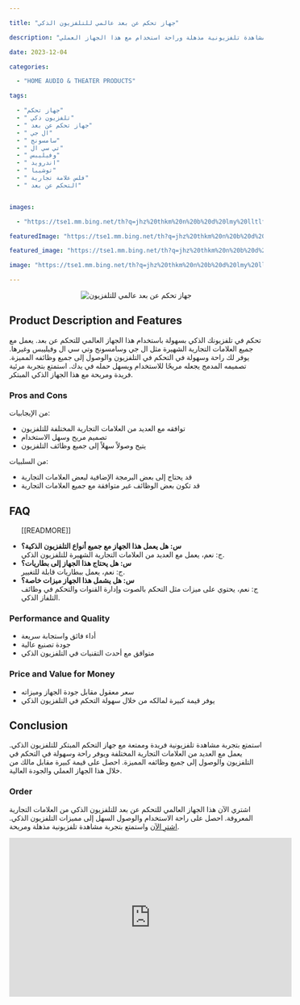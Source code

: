 ---
title: "جهاز تحكم عن بعد عالمي للتلفزيون الذكي"
description: "تحكم في التلفزيون بشكل ذكي وبسهولة باستخدام هذا الجهاز العالمي للتحكم عن بعد. يعمل مع علامات تجارية مختلفة مثل ال جي وسامسونج وتي سي ال وفيليبس وغيرها من العلامات التجارية المشهورة. استمتع بتجربة مشاهدة تلفزيونية مذهلة وراحة استخدام مع هذا الجهاز العملي."
date: 2023-12-04
categories:
  - "HOME AUDIO & THEATER PRODUCTS"
tags:
  - "جهاز تحكم"
  - " تلفزيون ذكي"
  - " جهاز تحكم عن بعد"
  - " ال جي"
  - " سامسونج"
  - " تي سي ال"
  - " وفيليبس"
  - " اندرويد"
  - " توشيبا"
  - " فلس علامة تجارية"
  - " التحكم عن بعد"

images:
  - "https://tse1.mm.bing.net/th?q=jhz%20thkm%20n%20b%20d%20lmy%20lltlfzywn%20ldhky%20l%20jy%20wsmswnj%20wty%20sy%20l%20wfylybs%20wfyzyw%20wshrb%20wswny%20wbnswnyk%20wsnyw%20wnsyjny%20wtwshyb%20wgyrh%20mn%20l%20lmt%20ltjry%20kode%20asin%20b0b4r9y8s2%20tag%20indrajaya%2020"
featuredImage: "https://tse1.mm.bing.net/th?q=jhz%20thkm%20n%20b%20d%20lmy%20lltlfzywn%20ldhky%20l%20jy%20wsmswnj%20wty%20sy%20l%20wfylybs%20wfyzyw%20wshrb%20wswny%20wbnswnyk%20wsnyw%20wnsyjny%20wtwshyb%20wgyrh%20mn%20l%20lmt%20ltjry%20kode%20asin%20b0b4r9y8s2%20tag%20indrajaya%2020"
featured_image: "https://tse1.mm.bing.net/th?q=jhz%20thkm%20n%20b%20d%20lmy%20lltlfzywn%20ldhky%20l%20jy%20wsmswnj%20wty%20sy%20l%20wfylybs%20wfyzyw%20wshrb%20wswny%20wbnswnyk%20wsnyw%20wnsyjny%20wtwshyb%20wgyrh%20mn%20l%20lmt%20ltjry%20kode%20asin%20b0b4r9y8s2%20tag%20indrajaya%2020"
image: "https://tse1.mm.bing.net/th?q=jhz%20thkm%20n%20b%20d%20lmy%20lltlfzywn%20ldhky%20l%20jy%20wsmswnj%20wty%20sy%20l%20wfylybs%20wfyzyw%20wshrb%20wswny%20wbnswnyk%20wsnyw%20wnsyjny%20wtwshyb%20wgyrh%20mn%20l%20lmt%20ltjry%20kode%20asin%20b0b4r9y8s2%20tag%20indrajaya%2020"
---

<center><p><img alt="جهاز تحكم عن بعد عالمي للتلفزيون" src="https://tse1.mm.bing.net/th?q=image جهاز تحكم عن بعد عالمي للتلفزيون الذكي ال جي وسامسونج وتي سي ال وفيليبس وفيزيو وشارب وسوني وباناسونيك وسانيو وانسيجنيا وتوشيبا وغيرها من العلامات التجارية (KODE ASIN=B0B4R9Y8S2, TAG=indrajaya-20)"/></p></center>

<h2>Product Description and Features</h2>

<p>تحكم في تلفزيونك الذكي بسهولة باستخدام هذا الجهاز العالمي للتحكم عن بعد. يعمل مع جميع العلامات التجارية الشهيرة مثل ال جي وسامسونج وتي سي ال وفيليبس وغيرها. يوفر لك راحة وسهولة في التحكم في التلفزيون والوصول إلى جميع وظائفه المميزة. تصميمه المدمج يجعله مريحًا للاستخدام ويسهل حمله في يدك. استمتع بتجربة مرئية فريدة ومريحة مع هذا الجهاز الذكي المبتكر.</p>

<h3>Pros and Cons</h3>

<p>من الإيجابيات:</p>

<ul>

<li>توافقه مع العديد من العلامات التجارية المختلفة للتلفزيون</li>

<li>تصميم مريح وسهل الاستخدام</li>

<li>يتيح وصولاً سهلاً إلى جميع وظائف التلفزيون</li>

</ul>

<p>من السلبيات:</p>

<ul>

<li>قد يحتاج إلى بعض البرمجة الإضافية لبعض العلامات التجارية</li>

<li>قد تكون بعض الوظائف غير متوافقة مع جميع العلامات التجارية</li>

</ul>

<h2>FAQ</h2>

<ul>

 [[READMORE]] 



<li><strong>س: هل يعمل هذا الجهاز مع جميع أنواع التلفزيون الذكية؟</strong><br/>ج: نعم، يعمل مع العديد من العلامات التجارية الشهيرة للتلفزيون الذكي.</li>

<li><strong>س: هل يحتاج هذا الجهاز إلى بطاريات؟</strong><br/>ج: نعم، يعمل ببطاريات قابلة للتغيير.</li>

<li><strong>س: هل يشمل هذا الجهاز ميزات خاصة؟</strong><br/>ج: نعم، يحتوي على ميزات مثل التحكم بالصوت وإدارة القنوات والتحكم في وظائف التلفاز الذكي.</li>

</ul>

<h3>Performance and Quality</h3>

<ul>

<li>أداء فائق واستجابة سريعة</li>

<li>جودة تصنيع عالية</li>

<li>متوافق مع أحدث التقنيات في التلفزيون الذكي</li>

</ul>

<h3>Price and Value for Money</h3>

<ul>

<li>سعر معقول مقابل جودة الجهاز وميزاته</li>

<li>يوفر قيمة كبيرة لمالكه من خلال سهولة التحكم في التلفزيون الذكي</li>

</ul>

<h2>Conclusion</h2>

<p>استمتع بتجربة مشاهدة تلفزيونية فريدة وممتعة مع جهاز التحكم المبتكر للتلفزيون الذكي. يعمل مع العديد من العلامات التجارية المختلفة ويوفر راحة وسهولة في التحكم في التلفزيون والوصول إلى جميع وظائفه المميزة. احصل على قيمة كبيرة مقابل مالك من خلال هذا الجهاز العملي والجودة العالية.</p>

<h3>Order</h3>

<p>اشتري الآن هذا الجهاز العالمي للتحكم عن بعد للتلفزيون الذكي من العلامات التجارية المعروفة. احصل على راحة الاستخدام والوصول السهل إلى مميزات التلفزيون الذكي. <a href="https://www.amazon.com/dp/B0B4R9Y8S2/?tag=indrajaya-20">اشترِ الآن</a> واستمتع بتجربة مشاهدة تلفزيونية مذهلة ومريحة.</p>

<iframe width="560" height="315" src="https://www.youtube.com/embed/uPAjZwSJvL8" title="جهاز تحكم عن بعد عالمي للتلفزيون الذكي ال جي وسامسونج وتي سي ال وفيليبس وفيزيو وشارب وسوني وباناسونيك وسانيو وانسيجنيا وتوشيبا وغيرها من العلامات التجارية (Kode Asin=B0B4R9Y8S2, Tag=Indrajaya-20)" frameborder="0" allow="accelerometer; autoplay; clipboard-write; encrypted-media; gyroscope; picture-in-picture; web-share" allowfullscreen></iframe>